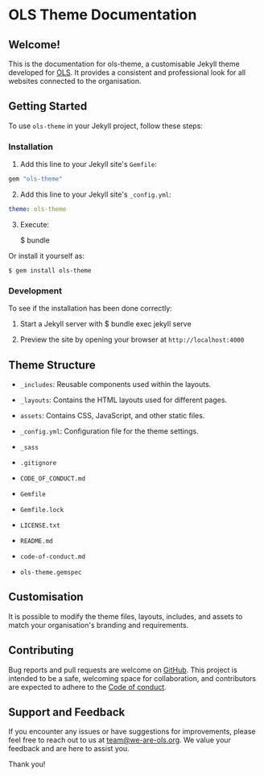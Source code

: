 # OLS Theme Documentation

## Welcome!
This is the documentation for ols-theme, a customisable Jekyll theme developed for [OLS](https://we-are-ols.org/). It provides a consistent and professional look for all websites connected to the organisation.

## Getting Started

To use `ols-theme` in your Jekyll project, follow these steps:

### Installation

1. Add this line to your Jekyll site's `Gemfile`:

```ruby
gem "ols-theme"
```

2. Add this line to your Jekyll site's `_config.yml`:

```yaml
theme: ols-theme
```

3. Execute:

   $ bundle

Or install it yourself as:

    $ gem install ols-theme
    

### Development

To see if the installation has been done correctly:

1. Start a Jekyll server with 
    $ bundle exec jekyll serve

2. Preview the site by opening your browser at `http://localhost:4000`

## Theme Structure
- `_includes`: Reusable components used within the layouts.
 
- `_layouts`:
Contains the HTML layouts used for different pages.

- `assets`:
Contains CSS, JavaScript, and other static files.

- `_config.yml`:
Configuration file for the theme settings.

- `_sass`
- `.gitignore`
- `CODE_OF_CONDUCT.md`
- `Gemfile`
- `Gemfile.lock`
- `LICENSE.txt`
- `README.md`
- `code-of-conduct.md`
- `ols-theme.gemspec`


## Customisation
 
It is possible to modify the theme files, layouts, includes, and assets to match your organisation's branding and requirements.

## Contributing

Bug reports and pull requests are welcome on [GitHub](https://github.com/open-life-science/ols-jekyll-theme). This project is intended to be a safe, welcoming space for collaboration, and contributors are expected to adhere to the [Code of conduct](https://github.com/open-life-science/ols-jekyll-theme/blob/main/CODE_OF_CONDUCT.md).

## Support and Feedback

If you encounter any issues or have suggestions for improvements, please feel free to reach out to us at [team@we-are-ols.org](team@we-are-ols.org). We value your feedback and are here to assist you.

Thank you!
